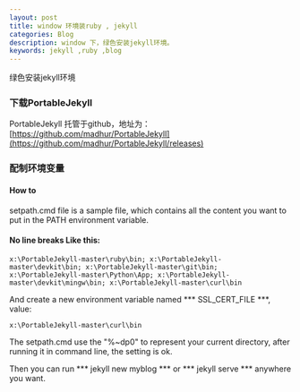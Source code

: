 ```yaml
---
layout: post
title: window 环境装ruby , jekyll
categories: Blog
description: window 下，绿色安装jekyll环境。
keywords: jekyll ,ruby ,blog
---
```


绿色安装jekyll环境
### 下载PortableJekyll
PortableJekyll 托管于github，地址为：[https://github.com/madhur/PortableJekyll](https://github.com/madhur/PortableJekyll/releases)

### 配制环境变量

#### How to
setpath.cmd file is a sample file, which contains all the content you want to put in the PATH environment variable.

#### No line breaks Like this:
```
x:\PortableJekyll-master\ruby\bin; x:\PortableJekyll-master\devkit\bin; x:\PortableJekyll-master\git\bin; x:\PortableJekyll-master\Python\App; x:\PortableJekyll-master\devkit\mingw\bin; x:\PortableJekyll-master\curl\bin
```
And create a new environment variable named *** SSL_CERT_FILE ***, value:
```
x:\PortableJekyll-master\curl\bin
```
The setpath.cmd use the "%~dp0" to represent your current directory, after running it in command line, the setting is ok.

Then you can run *** jekyll new myblog *** or *** jekyll serve *** anywhere you want.


